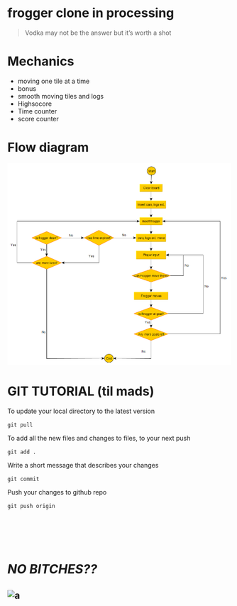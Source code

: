 # frogger clone in processing

> Vodka may not be the answer but it’s worth a shot

# Mechanics
- moving one tile at a time
- bonus
- smooth moving tiles and logs
- Highsocore
- Time counter
- score counter


# Flow diagram
!["./Flowdiagram Frogger.png"](https://raw.githubusercontent.com/imkowalski/frogger-clone-processing/main/Flowdiagram%20Frogger.png)


# GIT TUTORIAL (til mads)

To update your local directory to the latest version
````
git pull
````

To add all the new files and changes to files, to your next push
````
git add .
````
Write a short message that describes your changes
````
git commit
````

Push your changes to github repo
````
git push origin
````

<br><br>
-------------------

# ***NO BITCHES??***
![a](https://images.start.gg/images/tournament/421471/image-47f0864a612a912f4e029a77e63ac659.jpg?ehk=GzvB%2F74b4SkWJ4hFT9gdibfoK0HQ6WRSng6gZ4SQD6A%3D&ehkOptimized=cmIY9eC%2FJFY5Z9oXaBp1raGtdvMOnTJmqzSnUZ0vBj4%3D)
-------------------
